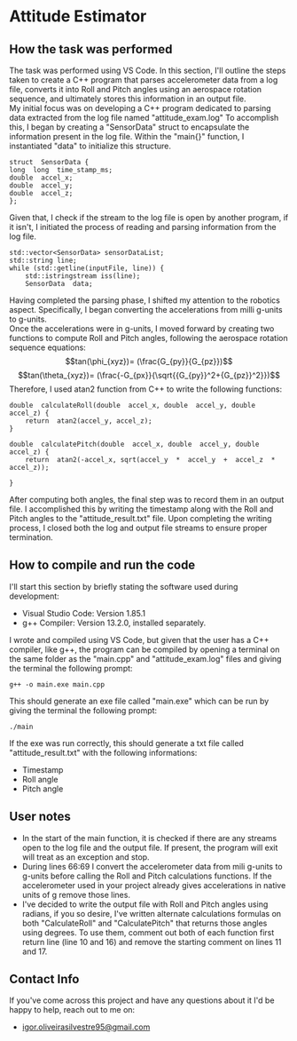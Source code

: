 # Attitude Estimator


## How the task was performed

The task was performed using VS Code. In this section, I'll outline the steps taken to create a C++ program that parses accelerometer data from a log file, converts it into Roll and Pitch angles using an aerospace rotation sequence, and ultimately stores this information in an output file.\
My initial focus was on developing a C++ program dedicated to parsing data extracted from the log file named "attitude_exam.log" To accomplish this, I began by creating a "SensorData" struct to encapsulate the information present in the log file. Within the "main{}" function, I instantiated "data" to initialize this structure.
```  
struct  SensorData {
long  long  time_stamp_ms;
double  accel_x;
double  accel_y;
double  accel_z;
};
```
Given that, I check if the stream to the log file is open by another program, if it isn't, I initiated the process of reading and parsing information from the log file.
```
std::vector<SensorData> sensorDataList;
std::string line;
while (std::getline(inputFile, line)) {
	std::istringstream iss(line);
	SensorData  data;
```

Having completed the parsing phase, I shifted my attention to the robotics aspect. Specifically, I began converting the accelerations from milli g-units to g-units.\
Once the accelerations were in g-units, I moved forward by creating two functions to compute Roll and Pitch angles, following the aerospace rotation sequence equations:
$$tan(\phi_{xyz})= (\frac{G_{py}}{G_{pz}})$$ 
$$tan(\theta_{xyz})= (\frac{-G_{px}}{\sqrt{{G_{py}}^2+{G_{pz}}^2}})$$ 
Therefore, I used atan2 function from C++ to write the following functions:
```
double  calculateRoll(double  accel_x, double  accel_y, double  accel_z) {
	return  atan2(accel_y, accel_z);
}

double  calculatePitch(double  accel_x, double  accel_y, double  accel_z) {
	return  atan2(-accel_x, sqrt(accel_y  *  accel_y  +  accel_z  *  accel_z));

}
```
After computing both angles, the final step was to record them in an output file. I accomplished this by writing the timestamp along with the Roll and Pitch angles to the "attitude_result.txt" file. Upon completing the writing process, I closed both the log and output file streams to ensure proper termination.



## How to compile and run the code

I'll start this section by briefly stating the software used during development:
- Visual Studio Code: Version 1.85.1
- g++ Compiler: Version 13.2.0, installed separately.

I wrote and compiled using VS Code, but given that the user has a C++ compiler, like g++, the program can be compiled by opening a terminal on the same folder as the "main.cpp" and "attitude_exam.log" files and giving the terminal the following prompt:
```
g++ -o main.exe main.cpp
```
This should generate an exe file called "main.exe" which can be run by giving the terminal the following prompt:
```
./main
```
If the exe was run correctly, this should generate a txt file called "attitude_result.txt" with the following informations: 
- Timestamp
- Roll angle
- Pitch angle
## User notes

- In the start of the main function, it is checked if there are any streams open to the log file and the output file. If present, the program will exit will treat as an exception and stop.
- During lines 66:69 I convert the accelerometer data from mili g-units to g-units before calling the Roll and Pitch calculations functions. If the accelerometer used in your project already gives accelerations in native units of g remove those lines.
- I've decided to write the output file with Roll and Pitch angles using radians, if you so desire, I've written alternate calculations formulas on both "CalculateRoll" and "CalculatePitch" that returns those angles using degrees. To use them, comment out both of each function first return line (line 10 and 16) and remove the starting comment on lines 11 and 17.


## Contact Info
If you've come across this project and have any questions about it I'd be happy to help, reach out to me on:
- igor.oliveirasilvestre95@gmail.com